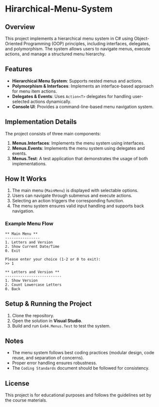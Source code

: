 # Hirarchical-Menu-System

## Overview
This project implements a hierarchical menu system in C# using Object-Oriented Programming (OOP) principles, including interfaces, delegates, and polymorphism. The system allows users to navigate menus, execute actions, and manage a structured menu hierarchy.

## Features
- **Hierarchical Menu System**: Supports nested menus and actions.
- **Polymorphism & Interfaces**: Implements an interface-based approach for menu item actions.
- **Delegates & Events**: Uses `Action<T>` delegates for handling user-selected actions dynamically.
- **Console UI**: Provides a command-line-based menu navigation system.

## Implementation Details
The project consists of three main components:
1. **Menus.Interfaces**: Implements the menu system using interfaces.
2. **Menus.Events**: Implements the menu system using delegates and events.
3. **Menus.Test**: A test application that demonstrates the usage of both implementations.

## How It Works
1. The main menu (`MainMenu`) is displayed with selectable options.
2. Users can navigate through submenus and execute actions.
3. Selecting an action triggers the corresponding function.
4. The menu system ensures valid input handling and supports back navigation.

### Example Menu Flow
```
** Main Menu **
----------------
1. Letters and Version
2. Show Current Date/Time
0. Exit

Please enter your choice (1-2 or 0 to exit):
>> 1

** Letters and Version **
--------------------------
1. Show Version
2. Count Lowercase Letters
0. Back
```

## Setup & Running the Project
1. Clone the repository.
2. Open the solution in **Visual Studio**.
3. Build and run `Ex04.Menus.Test` to test the system.

## Notes
- The menu system follows best coding practices (modular design, code reuse, and separation of concerns).
- Proper error handling ensures robustness.
- The `Coding Standards` document should be followed for consistency.

## License
This project is for educational purposes and follows the guidelines set by the course materials.




